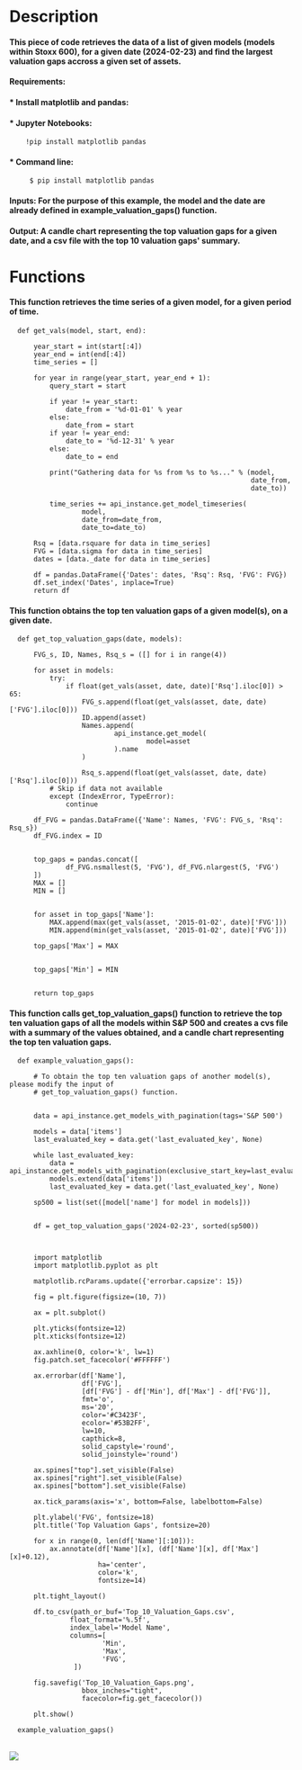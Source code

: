 # Description

#### This piece of code retrieves the data of a list of given models (models within Stoxx 600), for a given date (2024-02-23) and find the largest valuation gaps accross a given set of assets. 

#### **Requirements:** 

#### * Install matplotlib and pandas:

####     * Jupyter Notebooks:
      
        !pip install matplotlib pandas
        
####     * Command line:
        
         $ pip install matplotlib pandas

#### **Inputs:** For the purpose of this example, the model and the date are already defined in example_valuation_gaps() function. 
               
#### **Output:** A candle chart representing the top valuation gaps for a given date, and a csv file with the top 10 valuation gaps' summary. 
               

#                                                 Functions

#### This function retrieves the time series of a given model, for a given period of time. 

      def get_vals(model, start, end):
          
          year_start = int(start[:4])
          year_end = int(end[:4])
          time_series = []
          
          for year in range(year_start, year_end + 1):
              query_start = start
              
              if year != year_start:
                  date_from = '%d-01-01' % year
              else:
                  date_from = start
              if year != year_end:
                  date_to = '%d-12-31' % year
              else:
                  date_to = end
                  
              print("Gathering data for %s from %s to %s..." % (model,
                                                                date_from,
                                                                date_to))
              
              time_series += api_instance.get_model_timeseries(
                      model,
                      date_from=date_from,
                      date_to=date_to)
              
          Rsq = [data.rsquare for data in time_series]
          FVG = [data.sigma for data in time_series]
          dates = [data._date for data in time_series]
          
          df = pandas.DataFrame({'Dates': dates, 'Rsq': Rsq, 'FVG': FVG})
          df.set_index('Dates', inplace=True)
          return df

#### This function obtains the top ten valuation gaps of a given model(s), on a given date. 

      def get_top_valuation_gaps(date, models):
          
          FVG_s, ID, Names, Rsq_s = ([] for i in range(4))
          
          for asset in models:
              try:
                  if float(get_vals(asset, date, date)['Rsq'].iloc[0]) > 65:
                      FVG_s.append(float(get_vals(asset, date, date)['FVG'].iloc[0]))
                      ID.append(asset)
                      Names.append(
                              api_instance.get_model(
                                      model=asset
                              ).name
                      )
                              
                      Rsq_s.append(float(get_vals(asset, date, date)['Rsq'].iloc[0]))
              # Skip if data not available
              except (IndexError, TypeError):
                  continue
          
          df_FVG = pandas.DataFrame({'Name': Names, 'FVG': FVG_s, 'Rsq': Rsq_s})
          df_FVG.index = ID
          
         
          top_gaps = pandas.concat([
                  df_FVG.nsmallest(5, 'FVG'), df_FVG.nlargest(5, 'FVG')
          ])
          MAX = []
          MIN = []
          
      
          for asset in top_gaps['Name']:
              MAX.append(max(get_vals(asset, '2015-01-02', date)['FVG']))
              MIN.append(min(get_vals(asset, '2015-01-02', date)['FVG']))
              
          top_gaps['Max'] = MAX
          
      
          top_gaps['Min'] = MIN
          
          
          return top_gaps


#### This function calls get_top_valuation_gaps() function to retrieve the top ten valuation gaps of all the models within S&P 500 and creates a cvs file with a summary of the values obtained, and a candle chart representing the top ten valuation gaps. 


      def example_valuation_gaps():
          
          # To obtain the top ten valuation gaps of another model(s), please modify the input of 
          # get_top_valuation_gaps() function. 
          
      
          data = api_instance.get_models_with_pagination(tags='S&P 500')
      
          models = data['items']
          last_evaluated_key = data.get('last_evaluated_key', None)
      
          while last_evaluated_key:
              data = api_instance.get_models_with_pagination(exclusive_start_key=last_evaluated_key)
              models.extend(data['items'])
              last_evaluated_key = data.get('last_evaluated_key', None)
      
          sp500 = list(set([model['name'] for model in models]))
      
          
          df = get_top_valuation_gaps('2024-02-23', sorted(sp500))
          
        
          
          import matplotlib
          import matplotlib.pyplot as plt
          
          matplotlib.rcParams.update({'errorbar.capsize': 15})
          
          fig = plt.figure(figsize=(10, 7))
          
          ax = plt.subplot()
          
          plt.yticks(fontsize=12)
          plt.xticks(fontsize=12)
          
          ax.axhline(0, color='k', lw=1)
          fig.patch.set_facecolor('#FFFFFF')
          
          ax.errorbar(df['Name'], 
                      df['FVG'],
                      [df['FVG'] - df['Min'], df['Max'] - df['FVG']],
                      fmt='o',
                      ms='20',
                      color='#C3423F',
                      ecolor='#53B2FF',
                      lw=10, 
                      capthick=8,
                      solid_capstyle='round',
                      solid_joinstyle='round')
          
          ax.spines["top"].set_visible(False)
          ax.spines["right"].set_visible(False)
          ax.spines["bottom"].set_visible(False)
          
          ax.tick_params(axis='x', bottom=False, labelbottom=False)
          
          plt.ylabel('FVG', fontsize=18)
          plt.title('Top Valuation Gaps', fontsize=20)
          
          for x in range(0, len(df['Name'][:10])):
              ax.annotate(df['Name'][x], (df['Name'][x], df['Max'][x]+0.12),
                          ha='center',
                          color='k',
                          fontsize=14)
              
          plt.tight_layout()
          
          df.to_csv(path_or_buf='Top_10_Valuation_Gaps.csv',
                   float_format='%.5f',
                   index_label='Model Name',
                   columns=[
                           'Min',
                           'Max',
                           'FVG',
                    ])
          
          fig.savefig('Top_10_Valuation_Gaps.png',
                      bbox_inches="tight",
                      facecolor=fig.get_facecolor())
          
          plt.show()

      example_valuation_gaps()


<br>
<img src="https://github.com/Quant-Insight/API_Starter_Kit/blob/master/img/val_gap.png"/>
</br>
